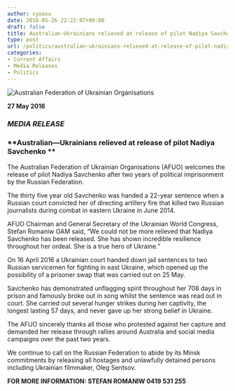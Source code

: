 ```yaml
---
author: cyoasu
date: 2016-05-26 22:22:07+00:00
draft: false
title: Australian-Ukrainians relieved at release of pilot Nadiya Savchenko
type: post
url: /politics/australian-ukrainians-relieved-at-release-of-pilot-nadiya-savchenko/
categories:
- Current Affairs
- Media Releases
- Politics
---
```


![Australian Federation of Ukrainian Organisations](http://www.ozeukes.com/wp-content/uploads/2014/10/image001.png)

**27 May 2016**


### **_MEDIA RELEASE_**




### **Australian—Ukrainians relieved at release of pilot Nadiya Savchenko **


The Australian Federation of Ukrainian Organisations (AFUO) welcomes the release of pilot Nadiya Savchenko after two years of political imprisonment by the Russian Federation.

The thirty five year old Savchenko was handed a 22-year sentence when a Russian court convicted her of directing artillery fire that killed two Russian journalists during combat in eastern Ukraine in June 2014.

AFUO Chairman and General Secretary of the Ukrainian World Congress, Stefan Romaniw OAM said, “We could not be more relieved that Nadiya Savchenko has been released. She has shown incredible resilience throughout her ordeal. She is a true hero of Ukraine.”

On 16 April 2016 a Ukrainian court handed down jail sentences to two Russian servicemen for fighting in east Ukraine, which opened up the possibility of a prisoner swap that was carried out on 25 May.

Savchenko has demonstrated unflagging spirit throughout her 708 days in prison and famously broke out in song whilst the sentence was read out in court. She carried out several hunger strikes during her captivity, the longest lasting 57 days, and never gave up her strong belief in Ukraine.

The AFUO sincerely thanks all those who protested against her capture and demanded her release through rallies around Australia and social media campaigns over the past two years.

We continue to call on the Russian Federation to abide by its Minsk commitments by releasing all hostages and unlawfully detained persons including Ukrainian filmmaker, Oleg Sentsov.

**FOR MORE INFORMATION: STEFAN ROMANIW 0419 531 255**
